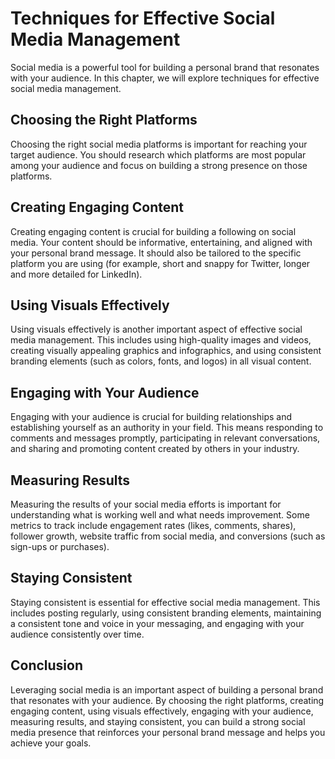 Techniques for Effective Social Media Management
====================================================================================

Social media is a powerful tool for building a personal brand that resonates with your audience. In this chapter, we will explore techniques for effective social media management.

Choosing the Right Platforms
----------------------------

Choosing the right social media platforms is important for reaching your target audience. You should research which platforms are most popular among your audience and focus on building a strong presence on those platforms.

Creating Engaging Content
-------------------------

Creating engaging content is crucial for building a following on social media. Your content should be informative, entertaining, and aligned with your personal brand message. It should also be tailored to the specific platform you are using (for example, short and snappy for Twitter, longer and more detailed for LinkedIn).

Using Visuals Effectively
-------------------------

Using visuals effectively is another important aspect of effective social media management. This includes using high-quality images and videos, creating visually appealing graphics and infographics, and using consistent branding elements (such as colors, fonts, and logos) in all visual content.

Engaging with Your Audience
---------------------------

Engaging with your audience is crucial for building relationships and establishing yourself as an authority in your field. This means responding to comments and messages promptly, participating in relevant conversations, and sharing and promoting content created by others in your industry.

Measuring Results
-----------------

Measuring the results of your social media efforts is important for understanding what is working well and what needs improvement. Some metrics to track include engagement rates (likes, comments, shares), follower growth, website traffic from social media, and conversions (such as sign-ups or purchases).

Staying Consistent
------------------

Staying consistent is essential for effective social media management. This includes posting regularly, using consistent branding elements, maintaining a consistent tone and voice in your messaging, and engaging with your audience consistently over time.

Conclusion
----------

Leveraging social media is an important aspect of building a personal brand that resonates with your audience. By choosing the right platforms, creating engaging content, using visuals effectively, engaging with your audience, measuring results, and staying consistent, you can build a strong social media presence that reinforces your personal brand message and helps you achieve your goals.
